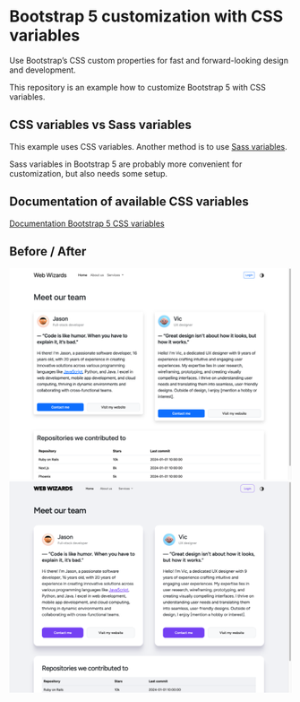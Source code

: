 # Bootstrap 5 customization with CSS variables

Use Bootstrap’s CSS custom properties for fast and forward-looking design and development.

This repository is an example how to customize Bootstrap 5 with CSS variables.

## CSS variables vs Sass variables

This example uses CSS variables. Another method is to use [Sass variables](https://getbootstrap.com/docs/5.3/customize/sass/).

Sass variables in Bootstrap 5 are probably more convenient for customization, but also needs some setup.

## Documentation of available CSS variables

[Documentation Bootstrap 5 CSS variables](https://getbootstrap.com/docs/5.3/customize/css-variables/)

## Before / After

<img src="screenshots/before.webp" width="640" alt="Before" />

<img src="screenshots/after.webp" width="640" alt="After" />
